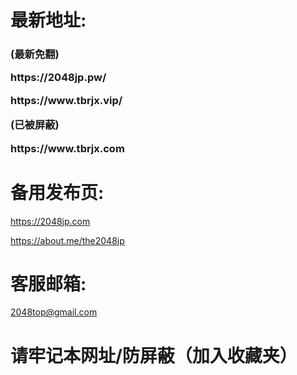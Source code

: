 <h1> 最新地址:</h1>
<h3>
(最新免翻)
<P>
https://2048jp.pw/
<P>
https://www.tbrjx.vip/

(已被屏蔽)
<P>
https://www.tbrjx.com

</h3>
<h1>备用发布页:</h1>

https://2048jp.com

https://about.me/the2048jp

<h1>客服邮箱:</h1>

2048top@gmail.com

<h1>请牢记本网址/防屏蔽（加入收藏夹）</h1>
